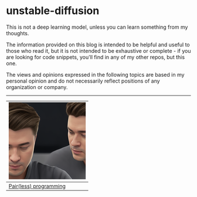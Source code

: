 # unstable-diffusion

[pairless]: ./pair-less-programming/static/tb-pair-less-programming.png 'pair-less-programming'

This is not a deep learning model, unless you can learn something from my thoughts.

The information provided on this blog is intended to be helpful and useful to those who read it, but it is not intended to be exhaustive or complete - if you are looking for code snippets, you'll find in any of my other repos, but this one.

The views and opinions expressed in the following topics are based in my personal opinion and do not necessarily reflect positions of any organization or company.

---

| ![alt text][pairless]
| --------------- |
| [Pair(less) programming](https://github.com/alan-oliv/unstable-diffusion/tree/main/pair-programming) |
